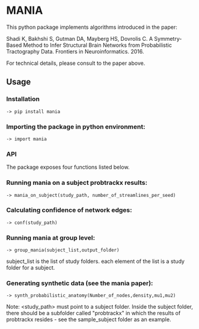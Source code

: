 # MANIA
This python package implements algorithms introduced in the paper:

Shadi K, Bakhshi S, Gutman DA, Mayberg HS, Dovrolis C. A Symmetry-Based Method to Infer Structural Brain Networks from Probabilistic Tractography Data. Frontiers in Neuroinformatics. 2016.

For technical details, please consult to the paper above. 

## Usage 

### Installation
```
-> pip install mania
```

### Importing the package in python environment:

```
-> import mania
```

### API

The package exposes four functions listed below.

### Running mania on a subject probtrackx results:

```
-> mania_on_subject(study_path, number_of_streamlines_per_seed)
```

### Calculating confidence of network edges:
```
-> conf(study_path)
```
### Running mania at group level:
```
-> group_mania(subject_list,output_folder)
```
subject_list is the list of study folders. each element of the list is a study folder for a subject.

### Generating synthetic data (see the mania paper):
```
-> synth_probabilistic_anatomy(Number_of_nodes,density,mu1,mu2)
```

Note: <study_path> must point to a subject folder. Inside the subject folder,
there should be a subfolder called "probtrackx" in which the results of probtrackx
resides - see the sample_subject folder as an example.


